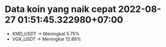 # Data koin yang naik cepat 2022-08-27 01:51:45.322980+07:00

* KMD_USDT -> Meningkat 5.75%
* VGX_USDT -> Meningkat 12.89%
